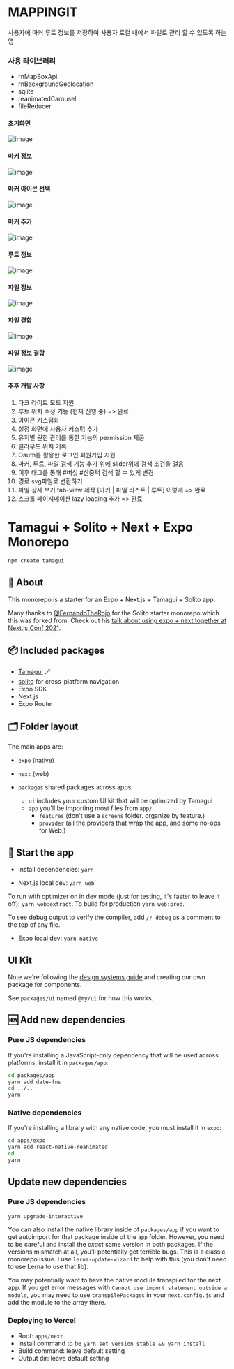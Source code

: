 #  MAPPINGIT
 사용자에 마커 루트 정보를 저장하여 사용자 로컬 내에서 파일로 관리 할 수 있도록 하는 앱 

### 사용 라이브러리
- rnMapBoxApi
- rnBackgroundGeolocation
- sqlite
- reanimatedCarousel
- fileReducer

#### 초기화면
![image](https://github.com/user-attachments/assets/bf0f663c-334b-4449-89ca-181ff8ec65f4)

#### 마커 정보
![image](https://github.com/user-attachments/assets/730eb63f-61fe-40ca-8707-fde7465e63af)

#### 마커 아이콘 선택
![image](https://github.com/user-attachments/assets/e687884d-787f-4785-8b85-3a73e29bb37b)

#### 마커 추가
![image](https://github.com/user-attachments/assets/c0153f85-441f-4d3e-8644-dc3206e09017)

#### 루트 정보
![image](https://github.com/user-attachments/assets/2c9f0d6d-e638-47c7-bf52-c3141b9beac2)

#### 파일 정보 
![image](https://github.com/user-attachments/assets/c5fd4533-0190-4ea6-84e7-9a03bc3e7e80)

#### 파일 결합
![image](https://github.com/user-attachments/assets/80efb183-588a-4b9a-b8d9-b435885dfaad)

#### 파일 정보 결합
![image](https://github.com/user-attachments/assets/bb70f8f8-2ae7-46d5-9737-0ef54a5b48f8)

#### 추후 개발 사항
1. 다크 라이트 모드 지원
2. 루트 위치 수정 기능 (현재 진행 중) => 완료
3. 아이콘 커스텀화
4. 설정 화면에 사용자 커스텀 추가
5. 유저별 권한 관리를 통한 기능의 permission 제공
6. 클라우드 위치 기록
7. Oauth를 활용한 로그인 회원가입 지원
8. 마커, 루트, 파일 검색 기능 추가 위에 slider위에 검색 조건을 걸음
9. 이후 태그를 통해 #버섯 #산중턱 검색 할 수 있게 변경
10. 경로 svg파일로 변환하기
11. 파일 상세 보기 tab-view 제작  [마커 | 파일 리스트 | 루트] 이렇게 => 완료
12. 스크롤 페이지네이션 lazy loading 추가 => 완료

# Tamagui + Solito + Next + Expo Monorepo

```sh
npm create tamagui
```

## 🔦 About

This monorepo is a starter for an Expo + Next.js + Tamagui + Solito app.

Many thanks to [@FernandoTheRojo](https://twitter.com/fernandotherojo) for the Solito starter monorepo which this was forked from. Check out his [talk about using expo + next together at Next.js Conf 2021](https://www.youtube.com/watch?v=0lnbdRweJtA).

## 📦 Included packages

- [Tamagui](https://tamagui.dev) 🪄
- [solito](https://solito.dev) for cross-platform navigation
- Expo SDK
- Next.js
- Expo Router

## 🗂 Folder layout

The main apps are:

- `expo` (native)
- `next` (web)

- `packages` shared packages across apps
  - `ui` includes your custom UI kit that will be optimized by Tamagui
  - `app` you'll be importing most files from `app/`
    - `features` (don't use a `screens` folder. organize by feature.)
    - `provider` (all the providers that wrap the app, and some no-ops for Web.)

## 🏁 Start the app

- Install dependencies: `yarn`

- Next.js local dev: `yarn web`

To run with optimizer on in dev mode (just for testing, it's faster to leave it off): `yarn web:extract`. To build for production `yarn web:prod`.

To see debug output to verify the compiler, add `// debug` as a comment to the top of any file.

- Expo local dev: `yarn native`

## UI Kit

Note we're following the [design systems guide](https://tamagui.dev/docs/guides/design-systems) and creating our own package for components.

See `packages/ui` named `@my/ui` for how this works.

## 🆕 Add new dependencies

### Pure JS dependencies

If you're installing a JavaScript-only dependency that will be used across platforms, install it in `packages/app`:

```sh
cd packages/app
yarn add date-fns
cd ../..
yarn
```

### Native dependencies

If you're installing a library with any native code, you must install it in `expo`:

```sh
cd apps/expo
yarn add react-native-reanimated
cd ..
yarn
```

## Update new dependencies

### Pure JS dependencies

```sh
yarn upgrade-interactive
```

You can also install the native library inside of `packages/app` if you want to get autoimport for that package inside of the `app` folder. However, you need to be careful and install the _exact_ same version in both packages. If the versions mismatch at all, you'll potentially get terrible bugs. This is a classic monorepo issue. I use `lerna-update-wizard` to help with this (you don't need to use Lerna to use that lib).

You may potentially want to have the native module transpiled for the next app. If you get error messages with `Cannot use import statement outside a module`, you may need to use `transpilePackages` in your `next.config.js` and add the module to the array there.

### Deploying to Vercel

- Root: `apps/next`
- Install command to be `yarn set version stable && yarn install`
- Build command: leave default setting
- Output dir: leave default setting

